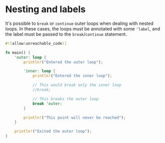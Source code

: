 # Nesting and labels

It's possible to `break` or `continue` outer loops when dealing with nested
loops. In these cases, the loops must be annotated with some `'label`, and the
label must be passed to the `break`/`continue` statement.

```rust
#![allow(unreachable_code)]

fn main() {
    'outer: loop {
        println!("Entered the outer loop");

        'inner: loop {
            println!("Entered the inner loop");

            // This would break only the inner loop
            //break;

            // This breaks the outer loop
            break 'outer;
        }

        println!("This point will never be reached");
    }

    println!("Exited the outer loop");
}
```